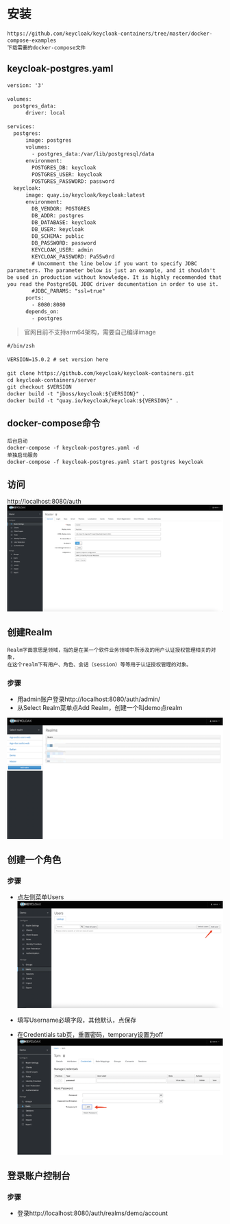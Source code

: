 # 安装
```text
https://github.com/keycloak/keycloak-containers/tree/master/docker-compose-examples
下载需要的docker-compose文件
```

## keycloak-postgres.yaml
```text
version: '3'

volumes:
  postgres_data:
      driver: local

services:
  postgres:
      image: postgres
      volumes:
        - postgres_data:/var/lib/postgresql/data
      environment:
        POSTGRES_DB: keycloak
        POSTGRES_USER: keycloak
        POSTGRES_PASSWORD: password
  keycloak:
      image: quay.io/keycloak/keycloak:latest
      environment:
        DB_VENDOR: POSTGRES
        DB_ADDR: postgres
        DB_DATABASE: keycloak
        DB_USER: keycloak
        DB_SCHEMA: public
        DB_PASSWORD: password
        KEYCLOAK_USER: admin
        KEYCLOAK_PASSWORD: Pa55w0rd
        # Uncomment the line below if you want to specify JDBC parameters. The parameter below is just an example, and it shouldn't be used in production without knowledge. It is highly recommended that you read the PostgreSQL JDBC driver documentation in order to use it.
        #JDBC_PARAMS: "ssl=true"
      ports:
        - 8080:8080
      depends_on:
        - postgres
```

> 官网目前不支持arm64架构，需要自己编译image

```shell
#/bin/zsh

VERSION=15.0.2 # set version here

git clone https://github.com/keycloak/keycloak-containers.git
cd keycloak-containers/server
git checkout $VERSION
docker build -t "jboss/keycloak:${VERSION}" .
docker build -t "quay.io/keycloak/keycloak:${VERSION}" .
```

## docker-compose命令
```shell
后台启动
docker-compose -f keycloak-postgres.yaml -d
单独启动服务
docker-compose -f keycloak-postgres.yaml start postgres keycloak
```

## 访问
http://localhost:8080/auth
![](images/keycloak-welcome.png)

## 创建Realm
```text
Realm字面意思是领域，指的是在某一个软件业务领域中所涉及的用户认证授权管理相关的对象，
在这个realm下有用户、角色、会话（session）等等用于认证授权管理的对象。
```
### 步骤

- 用admin账户登录http://localhost:8080/auth/admin/
- 从Select Realm菜单点Add Realm，创建一个叫demo点realm

![](images/add%20realm.png)

## 创建一个角色
### 步骤

- 点左侧菜单Users
![](images/add-user.png)
  
- 填写Username必填字段，其他默认，点保存
- 在Credentials tab页，重置密码，temporary设置为off
![](images/reset-pwd.png)
  
## 登录账户控制台

### 步骤
- 登录http://localhost:8080/auth/realms/demo/account 




